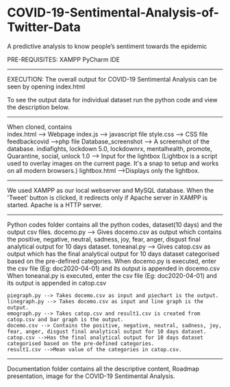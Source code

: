 # COVID-19-Sentimental-Analysis-of-Twitter-Data
A predictive analysis to know people’s sentiment towards the epidemic

PRE-REQUISITES:
XAMPP
PyCharm IDE

----------------------------------------------------------------------------------------------------------------------------------------

EXECUTION:
The overall output for COVID-19 Sentimental Analysis can be seen by opening index.html

To see the output data for individual dataset run the python code and view the description below.

----------------------------------------------------------------------------------------------------------------------------------------

When cloned, contains  
	index.html --> Webpage
	index.js --> javascript file
	style.css --> CSS file
	feedbackcovid -->php file
	Database_screenshot --> A screenshot of the database.
	indiafights, lockdown 5.0, lockdownrx, mentalhealth, promote, Quarantine, social, unlock 1.0  -->  Input for the lightbox (Lightbox is a script used to overlay images on the current page. It's a snap to setup and works on all modern browsers.)
	lightbox.html -->Displays only the lightbox.

***************************************************************************************************************************************

We used XAMPP as our local webserver and MySQL database.
When the 'Tweet' button is clicked, it redirects only if Apache server in XAMPP is started.
Apache is a HTTP server.

****************************************************************************************************************************************

Python codes folder contains all the python codes, dataset(10 days) and the output csv files.
	docemo.py --> Gives docemo.csv as output which contains the positive, negative, neutral, sadness, joy, fear, anger, disgust final analytical output for 10 days dataset.
	toneanal.py --> Gives catop.csv as output which has the final analytical output for 10 days dataset categorised based on the pre-defined categories.
	When docemo.py is executed, enter the csv file (Eg: doc2020-04-01) and its output is appended in docemo.csv
	When toneanal.py is executed, enter the csv file (Eg: doc2020-04-01) and its output is appended in catop.csv
	
	piegraph.py --> Takes docemo.csv as input and piechart is the output.
	linegraph.py --> Takes docemo.csv as input and line graph is the output.
	emograph.py --> Takes catop.csv and result1.csv is created from catop.csv and bar graph is the output.
	docemo.csv --> Contains the positive, negative, neutral, sadness, joy, fear, anger, disgust final analytical output for 10 days dataset.
	catop.csv -->Has the final analytical output for 10 days dataset categorised based on the pre-defined categories.
	result1.csv -->Mean value of the categories in catop.csv.

----------------------------------------------------------------------------------------------------------------------------------------

Documentation folder contains all the descriptive content, Roadmap presentation, image for the COVID-19 Sentimental Analysis.





